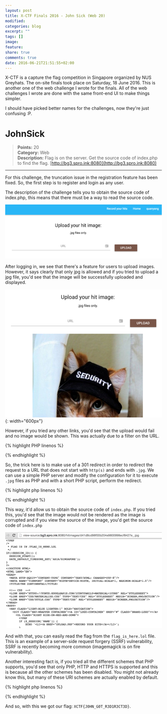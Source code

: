 ```yaml
---
layout: post
title: X-CTF Finals 2016 - John Sick (Web 20)
modified:
categories: blog
excerpt: ""
tags: []
image:
feature:
share: true
comments: true
date: 2016-06-21T21:51:55+02:00
---
```


X-CTF is a capture the flag competition in Singapore organized by NUS Greyhats. The on-site finals took place on Saturday, 18 June 2016. This is another one of the web challenge I wrote for the finals. All of the web challenges I wrote are done with the same front-end UI to make things simpler.

I should have picked better names for the challenges, now they're just confusing :P.

# JohnSick
>**Points:** 20  
**Category:** Web  
**Description:**  Flag is on the server. Get the source code of index.php to find the flag. [http://bg3.spro.ink:8080](http://bg3.spro.ink:8080)

---

For this challenge, the truncation issue in the registration feature has been fixed. So, the first step is to register and login as any user.

The description of the challenge tells you to obtain the source code of index.php, this means that there must be a way to read the source code.

![](/resources/images/x-ctf/johnsick_upload.png)

After logging in, we see that there's a feature for users to upload images. However, it says clearly that only jpg is allowed and if you tried to upload a jpg file, you'd see that the image will be successfully uploaded and displayed.

![](/resources/images/x-ctf/johnsick_uploaded.png){: width="600px"}

However, if you tried any other links, you'd see that the upload would fail and no image would be shown. This was actually due to a filter on the URL.

{% highlight PHP linenos %}
<?php
if (!filter_var($url, FILTER_VALIDATE_URL) === false && preg_match("/^https?:\/\/.*\.jpg$/", $url)) {
    $url = getRedirectUrl($url);
    $contents = file_get_contents($url);
    $name = md5($_POST['username']);
    $url = "./hitimages/" . $name . "_" . $_POST['username'] . ".jpg";
    $imageFile = fopen($url,"wb");
    if ($imageFile) {
        fwrite($imageFile, $contents);
        $file = $url;
        fclose($imageFile);
    }
}
?>
{% endhighlight %}

So, the trick here is to make use of a 301 redirect in order to redirect the request to a URL that does not start with `http(s)` and ends with `.jpg`. We can use a simple PHP server and modify the configuration for it to execute `.jpg` files as PHP and with a short PHP script, perform the redirect.
 
{% highlight php linenos %}
<?php
header('HTTP/1.1 301 Redirect');
header('Location: php://filter/string.toupper/resource=index.php');
?>
{% endhighlight %}

This way, it'd allow us to obtain the source code of `index.php`. If you tried this, you'd see that the image would not be rendered as the image is corrupted and if you view the source of the image, you'd get the source code of `index.php`

![](/resources/images/x-ctf/johnsick_source.png)

And with that, you can easily read the flag from the `flag_is_here.lol` file. This is an example of a server-side request forgery (SSRF) vulnerability, SSRF is recently becoming more common (imagemagick is on fire vulnerability). 

Another interesting fact is, if you tried all the different schemes that PHP supports, you'd see that only PHP, HTTP and HTTPS is supported and this is because all the other schemes has been disabled. You might not already know this, but many of these URI schemes are actually enabled by default. 

{% highlight php linenos %}
<?php
$scheme = ["ftp", "zlib", "data", "glob", "phar", "ssh2", "rar", "ogg","ftps","compress.zlib","compress.bzip2","zip"];
foreach ($scheme as $i) {
  stream_wrapper_unregister($i);
}
?>
{% endhighlight %}

And so, with this we got our flag: `XCTF{J0HN_G0T_R3D1R3CT3D}`.